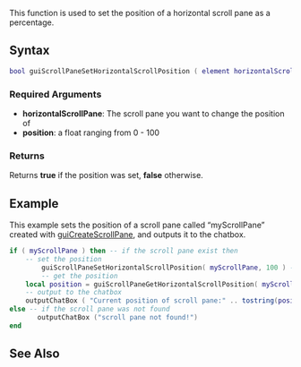 This function is used to set the position of a horizontal scroll pane as a percentage.

Syntax
------

``` lua
bool guiScrollPaneSetHorizontalScrollPosition ( element horizontalScrollPane, float position )
```

### Required Arguments

-   **horizontalScrollPane**: The scroll pane you want to change the position of
-   **position**: a float ranging from 0 - 100

### Returns

Returns **true** if the position was set, **false** otherwise.

Example
-------

This example sets the position of a scroll pane called “myScrollPane” created with [guiCreateScrollPane](/docs/guicreatescrollpane.md "wikilink"), and outputs it to the chatbox.

``` lua
if ( myScrollPane ) then -- if the scroll pane exist then
    -- set the position
        guiScrollPaneSetHorizontalScrollPosition( myScrollPane, 100 ) -- right end
        -- get the position
    local position = guiScrollPaneGetHorizontalScrollPosition( myScrollPane )
    -- output to the chatbox
    outputChatBox ( "Current position of scroll pane:" .. tostring(position) .. "%" )
else -- if the scroll pane was not found
       outputChatBox ("scroll pane not found!")
end
```

See Also
--------
